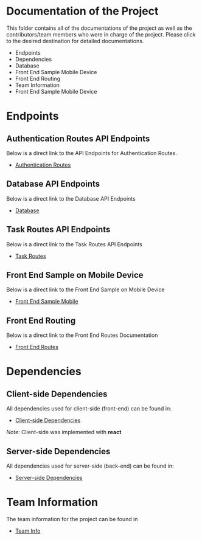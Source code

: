 # Documentation of the Project
This folder contains all of the documentations of the project as well as the contributors/team members who were in charge of the project. Please click to the desired destination for detailed documentations.
   * Endpoints
   * Dependencies
   * Database
   * Front End Sample Mobile Device
   * Front End Routing
   * Team Information
   * Front End Sample Mobile Device


# Endpoints


## Authentication Routes API Endpoints
Below is a direct link to the API Endpoints for Authentication Routes.  
  
* [Authentication Routes](./endpoints/AuthRoutes.md)


## Database API Endpoints
Below is a direct link to the Database API Endpoints
  
* [Database](./database/Database.md)


## Task Routes API Endpoints
Below is a direct link to the Task Routes API Endpoints
  
* [Task Routes](./endpoints/TaskRoutes.md)

## Front End Sample on Mobile Device
Below is a direct link to the Front End Sample on Mobile Device

* [Front End Sample Mobile](./frontend/frontendUISampleMobile.md)

## Front End Routing
Below is a direct link to the Front End Routes Documentation

* [Front End Routes](./frontend//Routing.md)

# Dependencies


## Client-side Dependencies
All dependencies used for client-side (front-end) can be found in:
   * [Client-side Dependencies](./dependencies/clientDependency.md)

_Note_: Client-side was implemented with **react**


## Server-side Dependencies
All dependencies used for server-side (back-end) can be found in:
   * [Server-side Dependencies](./dependencies/serverDependency.md)



# Team Information
The team information for the project can be found in
  
* [Team Info](./endpoints/teamInfo.md)
